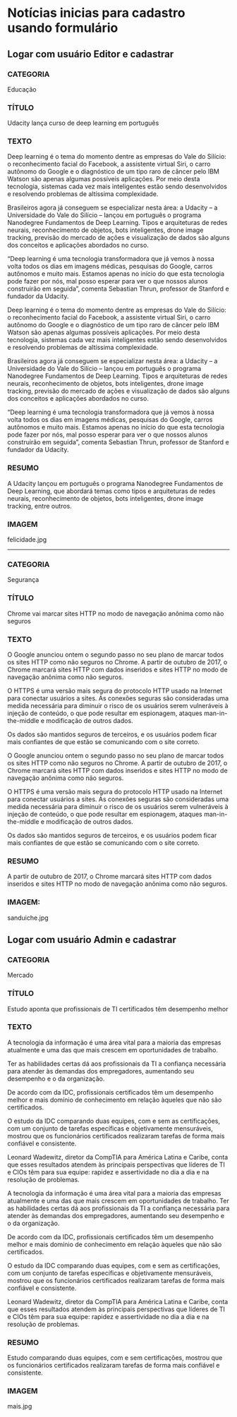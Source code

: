 # Notícias inicias para cadastro usando formulário

## Logar com usuário Editor e cadastrar

### CATEGORIA

Educação

### TÍTULO

Udacity lança curso de deep learning em português

### TEXTO

Deep learning é o tema do momento dentre as empresas do Vale do Silício: o reconhecimento facial do Facebook, a assistente virtual Siri, o carro autônomo do Google e o diagnóstico de um tipo raro de câncer pelo IBM Watson são apenas algumas possíveis aplicações. Por meio desta tecnologia, sistemas cada vez mais inteligentes estão sendo desenvolvidos e resolvendo problemas de altíssima complexidade.

Brasileiros agora já conseguem se especializar nesta área: a Udacity – a Universidade do Vale do Silício – lançou em português o programa Nanodegree Fundamentos de Deep Learning. Tipos e arquiteturas de redes neurais, reconhecimento de objetos, bots inteligentes, drone image tracking, previsão do mercado de ações e visualização de dados são alguns dos conceitos e aplicações abordados no curso.

“Deep learning é uma tecnologia transformadora que já vemos à nossa volta todos os dias em imagens médicas, pesquisas do Google, carros autônomos e muito mais. Estamos apenas no início do que esta tecnologia pode fazer por nós, mal posso esperar para ver o que nossos alunos construirão em seguida”, comenta Sebastian Thrun, professor de Stanford e fundador da Udacity.

Deep learning é o tema do momento dentre as empresas do Vale do Silício: o reconhecimento facial do Facebook, a assistente virtual Siri, o carro autônomo do Google e o diagnóstico de um tipo raro de câncer pelo IBM Watson são apenas algumas possíveis aplicações. Por meio desta tecnologia, sistemas cada vez mais inteligentes estão sendo desenvolvidos e resolvendo problemas de altíssima complexidade.

Brasileiros agora já conseguem se especializar nesta área: a Udacity – a Universidade do Vale do Silício – lançou em português o programa Nanodegree Fundamentos de Deep Learning. Tipos e arquiteturas de redes neurais, reconhecimento de objetos, bots inteligentes, drone image tracking, previsão do mercado de ações e visualização de dados são alguns dos conceitos e aplicações abordados no curso.

“Deep learning é uma tecnologia transformadora que já vemos à nossa volta todos os dias em imagens médicas, pesquisas do Google, carros autônomos e muito mais. Estamos apenas no início do que esta tecnologia pode fazer por nós, mal posso esperar para ver o que nossos alunos construirão em seguida”, comenta Sebastian Thrun, professor de Stanford e fundador da Udacity.


### RESUMO

A Udacity lançou em português o programa Nanodegree Fundamentos de Deep Learning, que abordará temas como tipos e arquiteturas de redes neurais, reconhecimento de objetos, bots inteligentes, drone image tracking, entre outros.

### IMAGEM

felicidade.jpg


---

### CATEGORIA

Segurança

### TÍTULO

Chrome vai marcar sites HTTP no modo de navegação anônima como não seguros

### TEXTO

O Google anunciou ontem o segundo passo no seu plano de marcar todos os sites HTTP como não seguros no Chrome. A partir de outubro de 2017, o Chrome marcará sites HTTP com dados inseridos e sites HTTP no modo de navegação anônima como não seguros.

O HTTPS é uma versão mais segura do protocolo HTTP usado na Internet para conectar usuários a sites. As conexões seguras são consideradas uma medida necessária para diminuir o risco de os usuários serem vulneráveis à injeção de conteúdo, o que pode resultar em espionagem, ataques man-in-the-middle e modificação de outros dados.

Os dados são mantidos seguros de terceiros, e os usuários podem ficar mais confiantes de que estão se comunicando com o site correto.

O Google anunciou ontem o segundo passo no seu plano de marcar todos os sites HTTP como não seguros no Chrome. A partir de outubro de 2017, o Chrome marcará sites HTTP com dados inseridos e sites HTTP no modo de navegação anônima como não seguros.

O HTTPS é uma versão mais segura do protocolo HTTP usado na Internet para conectar usuários a sites. As conexões seguras são consideradas uma medida necessária para diminuir o risco de os usuários serem vulneráveis à injeção de conteúdo, o que pode resultar em espionagem, ataques man-in-the-middle e modificação de outros dados.

Os dados são mantidos seguros de terceiros, e os usuários podem ficar mais confiantes de que estão se comunicando com o site correto.

### RESUMO

A partir de outubro de 2017, o Chrome marcará sites HTTP com dados inseridos e sites HTTP no modo de navegação anônima como não seguros.

### IMAGEM:

sanduiche.jpg


## Logar com usuário Admin e cadastrar

### CATEGORIA

Mercado

### TÍTULO

Estudo aponta que profissionais de TI certificados têm desempenho melhor

### TEXTO

A tecnologia da informação é uma área vital para a maioria das empresas atualmente e uma das que mais crescem em oportunidades de trabalho. 

Ter as habilidades certas dá aos profissionais da TI a confiança necessária para atender às demandas dos empregadores, aumentando seu desempenho e o da organização.

De acordo com da IDC, profissionais certificados têm um desempenho melhor e mais domínio de conhecimento em relação àqueles que não são certificados.

O estudo da IDC comparando duas equipes, com e sem as certificações, com um conjunto de tarefas específicas e objetivamente mensuráveis, mostrou que os funcionários certificados realizaram tarefas de forma mais confiável e consistente.

Leonard Wadewitz, diretor da CompTIA para América Latina e Caribe, conta que esses resultados atendem às principais perspectivas que líderes de TI e CIOs têm para sua equipe: rapidez e assertividade no dia a dia e na resolução de problemas.

A tecnologia da informação é uma área vital para a maioria das empresas atualmente e uma das que mais crescem em oportunidades de trabalho. Ter as habilidades certas dá aos profissionais da TI a confiança necessária para atender às demandas dos empregadores, aumentando seu desempenho e o da organização.

De acordo com da IDC, profissionais certificados têm um desempenho melhor e mais domínio de conhecimento em relação àqueles que não são certificados.

O estudo da IDC comparando duas equipes, com e sem as certificações, com um conjunto de tarefas específicas e objetivamente mensuráveis, mostrou que os funcionários certificados realizaram tarefas de forma mais confiável e consistente.

Leonard Wadewitz, diretor da CompTIA para América Latina e Caribe, conta que esses resultados atendem às principais perspectivas que líderes de TI e CIOs têm para sua equipe: rapidez e assertividade no dia a dia e na resolução de problemas.


### RESUMO

Estudo comparando duas equipes, com e sem certificações, mostrou que os funcionários certificados realizaram tarefas de forma mais confiável e consistente.

### IMAGEM

mais.jpg
